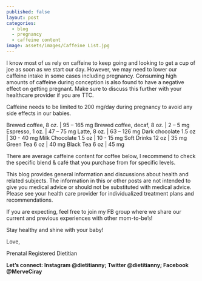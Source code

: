 ```yaml
---
published: false
layout: post
categories:
  - blog
  - pregnancy
  - caffeine content
image: assets/images/Caffeine List.jpg
---
```


I know most of us rely on caffeine to keep going and looking to get a cup of joe as soon as we start our day. However, we may need to lower our caffeine intake in some cases including pregnancy. Consuming high amounts of caffeine during conception is also found to have a negative effect on getting pregnant. Make sure to discuss this further with your healthcare provider if you are TTC.

Caffeine needs to be limited to 200 mg/day during pregnancy to avoid any side effects in our babies.

Brewed coffee, 8 oz.  |  95 – 165 mg
Brewed coffee, decaf, 8 oz.  |  2 – 5 mg
Espresso, 1 oz.  |  47 – 75 mg
Latte, 8 oz.  |  63 – 126 mg
Dark chocolate 1.5 oz | 30 - 40 mg
Milk Chocolate 1.5 oz | 10 - 15 mg
Soft Drinks 12 oz | 35 mg
Green Tea 6 oz | 40 mg
Black Tea 6 oz | 45 mg

There are average caffeine content for coffee below, I recommend to check the specific blend & café that you purchase from for specific levels.

This blog provides general information and discussions about health and related subjects. The information in this or other posts are not intended to give you medical advice or should not be substituted with medical advice. Please see your health care provider for individualized treatment plans and recommendations.

If you are expecting, feel free to join my FB group where we share our current and previous experiences with other mom-to-be’s! 

Stay healthy and shine with your baby!

Love,

Prenatal Registered Dietitian


**Let’s connect: Instagram @dietitianny; Twitter @dietitianny; Facebook @MerveCiray**
 

